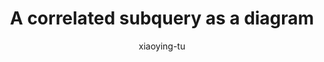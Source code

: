 ---
title: "A correlated subquery as a diagram"
author: "xiaoying-tu"
Discipline: Databases
ConceptualAdvantage: "Visualize the underlying logic behind the correlated subquery mechanism"
DrawsAttentionTo: "the \"order of steps\" involved, the values that \"link\" the main and subqueries"
Topic: Query languages (basic)
Domain: Within-Database
Form: Visual Representation
OriginSource: "Hoffer, J. A., Ramesh, V., & Topi, H. (2015). Modern database management. 12 ed. Pearson."
image: "188.png"
Mapping:
  circles :  highlighting the "linking values" between main and subqueries
  arrows :  (1) the "link" between values; (2) draws attention to relevant fields
---